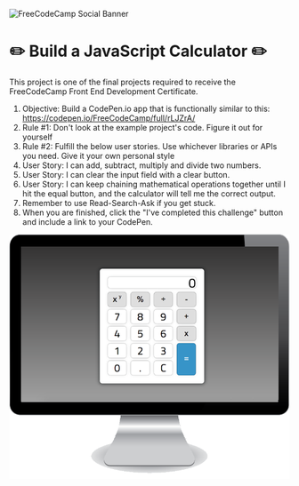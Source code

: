 ![FreeCodeCamp Social Banner](https://s3.amazonaws.com/freecodecamp/wide-social-banner.png)

# :pencil2: Build a JavaScript Calculator :pencil2:

This project is one of the final projects required to receive the FreeCodeCamp Front End Development Certificate.

1. Objective: Build a CodePen.io app that is functionally similar to this: https://codepen.io/FreeCodeCamp/full/rLJZrA/
2. Rule #1: Don't look at the example project's code. Figure it out for yourself
3. Rule #2: Fulfill the below user stories. Use whichever libraries or APIs you need. Give it your own personal style
4. User Story: I can add, subtract, multiply and divide two numbers.
5. User Story: I can clear the input field with a clear button.
6. User Story: I can keep chaining mathematical operations together until I hit the equal button, and the calculator will tell me the correct output.
7. Remember to use Read-Search-Ask if you get stuck.
8. When you are finished, click the "I've completed this challenge" button and include a link to your CodePen.

![Calculator Screenshot](/calculator.png)

